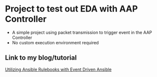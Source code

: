 # Project to test out EDA with AAP Controller

- A simple project using packet transmission to trigger event in the AAP Controller
- No custom execution environment required

## Link to my blog/tutorial

[Utilizing Ansible Rulebooks with Event Driven Ansible](https://medium.com/@julialiu08/writing-ansible-rulebooks-with-event-driven-ansible-69c17d3d7657)
